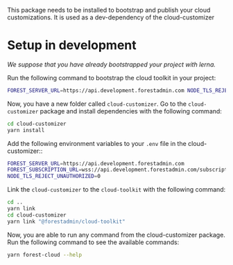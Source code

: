 This package needs to be installed to bootstrap and publish your cloud customizations.
It is used as a dev-dependency of the cloud-customizer

# Setup in development

_We suppose that you have already bootstrapped your project with lerna._

Run the following command to bootstrap the cloud toolkit in your project:

```bash
FOREST_SERVER_URL=https://api.development.forestadmin.com NODE_TLS_REJECT_UNAUTHORIZED=0 ./dist/command.js bootstrap -e your-sercret-key
```

Now, you have a new folder called `cloud-customizer`.
Go to the `cloud-customizer` package and install dependencies with the following command:

```bash
cd cloud-customizer
yarn install
```

Add the following environment variables to your `.env` file in the cloud-customizer::

```bash
FOREST_SERVER_URL=https://api.development.forestadmin.com
FOREST_SUBSCRIPTION_URL=wss://api.development.forestadmin.com/subscriptions
NODE_TLS_REJECT_UNAUTHORIZED=0
```

Link the `cloud-customizer` to the `cloud-toolkit` with the following command:

```bash
cd ..
yarn link
cd cloud-customizer
yarn link "@forestadmin/cloud-toolkit"
```

Now, you are able to run any command from the cloud-customizer package.
Run the following command to see the available commands:

```bash
yarn forest-cloud --help
```